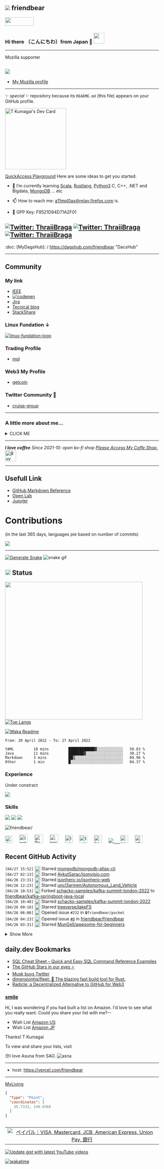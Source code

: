 ## <img src="https://img.icons8.com/color/48/000000/github--v3.png"/> friendbear 

<a href="https://github.com/sponsors/friendbear" title="Sponsor T Kumagai"><img src="asset/images/sponsor.svg?sanitize=true" width="94" height="28" aria-hidden="true"></a>


### Hi there （こんにちわ）from Japan :japan: <img src="https://raw.githubusercontent.com/friendbear/friendbear/main/wave.gif" width="35px">

---
<!--

![moz://a](asset/images/mozfest-logo.svg)

-->

Mozilla supporter 
## <img src="asset/images/Mozilla-supporter.svg"/>

<!--
![mozilla](asset/images/icons8-firefox-a-free-and-open-source-web-browser-developed-by-the-mozilla-foundation-50.png)
-->

- [My Mozilla profile](https://support.mozilla.org/en-US/user/friendbear)
  

---
 ✨ _special_ ✨ repository because its `README.md` (this file) appears on your GitHub profile.

<a href="https://app.daily.dev/friendbear"><img src="devcard.svg" width="200px" height="200px" alt="T Kumagai's Dev Card"/></a>

[QuickAccess Playground](https://wandbox.org/)
Here are some ideas to get you started:
<!--
- 🔭 I’m currently working on ...
-->
- 🌱 I’m currently learning [Scala](https://users.scala-lang.org/u/friendbear), [Rustlang](https://users.rust-lang.org/u/friendbear), [Python3](https://pypi.org/user/friendbear) C, C++, .NET and Bigdata, [MongoDB](https://www.mongodb.com/community/forums/u/friendbear) ... etc

- 📫 How to reach me: <a href="mailto:a11mpl0ax@relay.firefox.com">a11mpl0ax@relay.firefox.com</a> is.</p>

- 🔑 GPP Key: F9521D94D71A2F01

[![Twitter: ThraiiBraga](https://img.shields.io/twitter/follow/friendbear22?stype=social)](https://twitter.com/friendbear22)
[![Twitter: ThraiiBraga](https://img.shields.io/twitter/follow/bearsworld22?stype=social)](https://twitter.com/bearsworld22)
[![Twitter: ThraiiBraga](https://img.shields.io/twitter/follow/cruise_group_jp?stype=social)](https://twitter.com/cruise_group_jp)
---

:doc: [MyDagsHub]: / https://dagshub.com/friendbear "DacsHub"

---

<!--
<a href="https://app.daily.dev/friendbear"><img src="https://api.daily.dev/devcards/f55171042f5f40e5aeb3b88e315499f7.png?r=9vx" width="400" alt="T Kumagai's Dev Card"/></a>

-->


## Community

### My link
* [IEEE](https://spectrum.ieee.org/u/tomohiro_kumagai)
* [![codepen](/asset/images/odepen-logo.png)](https://codepen.io)
* [Jira](https://friendbear.atlassian.net)
* [Tecnical blog](https://friendbear.hashnode.dev/)
* [StackShare](https://stackshare.io/friendbear)

### Linux Fundation ↓
[![linux-fundation-logo](/asset/images/linux-fundation-logo.png)](https://openprofile.dev/profile/friendbear)


### Trading Profile
- [mql](https://www.mql5.com/ja/users/friendbear)

### Web3 My Profile

- [getcoin](https://gitcoin.co/friendbear)

### Twitter Community 🐥

- [cruise-group](https://twitter.com/i/communities/1498584754915999744)


<!--
- 👯 I’m looking to collaborate on ...
- 🤔 I’m looking for help with ...
- 💬 Ask me about ...

- 😄 Pronouns: ...
- ⚡ Fun fact: ...

-->


---

### A little more about me...

<details><summary>CLICK ME</summary>
<p>

#### We can hide anything, even code!

```scala
    #!/usr/bin/env amm
    import scala.io.Source

    trait Programmer{def programinng()}
    trait Engineer{def writting()}
    trait Manager{def communication()}
    trait FullstackEnginner { this: Programmer with Engineer with Manager =>
        def superman()
    }
    class AboutMe(name: String, weightScale: Range, likeLocations: List[String], likeLanguages: List[String])
    object AboutMe {
      def printAbout() {
        println("MyName is ${name}")
      }
      def apply(weightScale: Range, likeLocations: List[String], likeLanguages: List[String]): AboutMe =
        AboutMe(weightScale, likeLocations, likeLanguage)
    }

    type ProgramData = (Int, String, String)
    def loadProgramData(): List[ProgramData] = {
      Source.fromFile("program.csv").getLines.drop(1).map(s => {val split = s.split(',');(split(0).toInt, split(1), split(2))}).toList
    }

    @main
    def printMe() {
      val programData = loadProgramData
      val likeLogic = (like: String) => like match {
        case "hybrid" | "oop" | "functional" | "el" => true
        case _ => false
      }
      val likeLocations = List("Kyoto, Japan", "Shimane, 出雲大社", "Etc.")
      val langs = for (programs <- programData.filter(p => likeLogic(p._3)) yield programs._2
      AboutMe.apply(55 to 79, likeLocations, langs).name = "T Kumagai" printAbout
    }
```
</p>
</details>

---

<em><b>I love coffee</b> Since 2021-10: open ko-fi shop <a href="https://ko-fi.com/friendbear">Please Access My Coffe Shop.</a>
<a href='https://ko-fi.com/B0B15N77Q' target='_blank'><img height='36' style='border:0px;height:36px;' src='https://cdn.ko-fi.com/cdn/kofi2.png?v=3' border='0' alt='Buy Me a Coffee at ko-fi.com' /></a>
</em>

---

## Usefull Link

- [GitHub Markdown Reference](https://github.github.com/gfm/)
- [Open Lab](https://openlab.ncl.ac.uk/)
- [Jupyter](https://jupyter.org/)


# Contributions
(in the last 365 days, languages pie based on number of commits)

![](./profile-3d-contrib/profile-night-green.svg)

---

[![Generate Snake](https://github.com/friendbear/friendbear/actions/workflows/cronjob-make-snake-picture.yml/badge.svg)](https://github.com/friendbear/friendbear/actions/workflows/cronjob-make-snake-picture.yml)
![snake gif](https://github.com/friendbear/friendbear/blob/output/github-contribution-grid-snake.gif)
## <img src="https://image.flaticon.com/icons/svg/3306/3306281.svg" width=18/> Status
<img src="https://github-readme-stats.vercel.app/api?username=friendbear&count_private=true&theme=dracula" width="450"/>[![Top Langs](https://github-readme-stats.vercel.app/api/top-langs/?username=friendbear&layout=compact&hide=javascript,html,jupyter&theme=dracula)](https://github.com/anuraghazra/github-readme-stats)


[![Waka Readme](https://github.com/friendbear/friendbear/actions/workflows/cronjob-wakatime-generater.yml/badge.svg)](https://github.com/friendbear/friendbear/actions/workflows/cronjob-wakatime-generater.yml)


<!--START_SECTION:waka-->

```text
From: 20 April 2022 - To: 27 April 2022

YAML         18 mins         ████████████▓░░░░░░░░░░░░   50.83 %
Java         11 mins         ███████▓░░░░░░░░░░░░░░░░░   30.27 %
Markdown     3 mins          ██▒░░░░░░░░░░░░░░░░░░░░░░   09.96 %
Other        1 min           █░░░░░░░░░░░░░░░░░░░░░░░░   04.37 %
```

<!--END_SECTION:waka-->

<!--
![GitHub stats](https://github-readme-stats.vercel.app/api?username=friendbear&show_icons=true)  


![GitHub Activity Graph](https://activity-graph.herokuapp.com/graph?username=friendbear)  

![GitHub streak stats](https://github-readme-streak-stats.herokuapp.com/?user=friendbear)  

[![instagram badge](https://img.shields.io/badge/instagram-inductor.kela-C42D81?style=flat-square&logo=instagram)](https://www.instagram.com/inductor.kela) [![blog badge](https://img.shields.io/badge/blog-blog.inductor.me-1f425f?style=flat-square)](https://blog.inductor.me) 
[![blog badge](https://img.shields.io/badge/speakerdeck-inductor-1f425f?style=flat-square)](https://speakerdeck.com/inductor)

-->

### Experience

Under constract

<img src="https://github-readme-linkedin-iwxercbpe-friendbear22.vercel.app/experience?username=friendbear" />

### Skills

![](https://img.shields.io/badge/-Docker-EEE.svg?logo=docker&style=flat) ![](https://img.shields.io/badge/-Amazon%20AWS-232F3E.svg?logo=amazon-aws&style=flat) ![](https://img.shields.io/badge/-Linux-6C6694.svg?logo=linux&style=flat) 

<p align="left"> <img src=https://komarev.com/ghpvc/?username=friendbear alt=friendbear/> </p>

<p algin="center">
<a href="https://dev.to/friendbear"> 
<img src="https://d2fltix0v2e0sb.cloudfront.net/dev-badge.svg" alt="dev to profile" width="24px"/></a>
&emsp;
<a href= "https://instagram.com/friendbear22">
<img src="https://img.icons8.com/ios-glyphs/256/000000/instagram-new.svg" alt="instagram profile" width="28px"/></a>
&emsp;
<a href="https://www.paypal.com/paypalme/friendbear">
<img src="https://img.icons8.com/ios-glyphs/256/000000/paypal.png" alt="Pay pal me profile" width="28px"/></a> 
&emsp;
<a href="https://friendbear.github.io">
<img src="https://img.icons8.com/material/256/000000/globe--v1.png" alt="personal website" width="28px"/></a>
&emsp;
<a href="https://linkedin.com/in/friendbear">
<img src="https://img.icons8.com/ios-filled/256/000000/linkedin.svg" alt="linked in profile" width="26px"/></a>
&emsp;
<a href="https://twitter.com/friendbear22">
<img src="https://img.icons8.com/ios-filled/256/000000/twitter.svg" alt="twitter profile" width="26px"/></a>
&emsp;
<a href="https://twitter.com/bearsworld22">
<img src="https://img.icons8.com/ios-filled/256/000000/twitter.svg" alt="bearsworld" width="26px"/></a>
&emsp;
<a href="https://stackoverflow.com/users/10924993/t-kumagai">
<img src="https://img.icons8.com/ios/32/000000/stackoverflow.png"/>
&emsp;
<a href="https://community.codenewbie.org/friendbear">
<img src="https://raw.githubusercontent.com/friendbear/friendbear/main/asset/images/icon8-accuracy-50.png" alt="community" width="26px"/></a>
&emsp;
<a href="https://friendbear.atlassian.net">
<img src="https://raw.githubusercontent.com/friendbear/friendbear/main/asset/images/icon8-atlassian-50.png" alt="atlassian" width="26px"/></a>
&emsp;


[email]: mailto:s8zmnonun@relay.firefox.com
[twitter]: https://twitter.com/friendbear22
[devdojo]: https://devdojo.com/friendbear
[dev.to]: https://dev.to/friendbear
[linkedin]: https://www.linkedin.com/in/friendbear
[stakoverflow]: https://stackoverflow.com/users/10924993/t-kumagai


## Recent GitHub Activity

<!--START_SECTION:activity-->
`[04/27 15:52]` <img alt="⭐" src="https://github.com/cheesits456/github-activity-readme/raw/master/icons/star.png" align="top" height="18"> Starred [mongodb/mongodb-atlas-cli](https://github.com/mongodb/mongodb-atlas-cli)  
`[04/27 02:13]` <img alt="⭐" src="https://github.com/cheesits456/github-activity-readme/raw/master/icons/star.png" align="top" height="18"> Starred [AykutSarac/jsonvisio.com](https://github.com/AykutSarac/jsonvisio.com)  
`[04/26 23:31]` <img alt="⭐" src="https://github.com/cheesits456/github-activity-readme/raw/master/icons/star.png" align="top" height="18"> Starred [jsonhero-io/jsonhero-web](https://github.com/jsonhero-io/jsonhero-web)  
`[04/26 12:23]` <img alt="⭐" src="https://github.com/cheesits456/github-activity-readme/raw/master/icons/star.png" align="top" height="18"> Starred [uncl3armen/Autonomous_Land_Vehicle](https://github.com/uncl3armen/Autonomous_Land_Vehicle)  
`[04/26 10:53]` <img alt="🍴" src="https://github.com/cheesits456/github-activity-readme/raw/master/icons/fork.png" align="top" height="18"> Forked [schacko-samples/kafka-summit-london-2022](https://github.com/schacko-samples/kafka-summit-london-2022) to [friendbear/kafka-springboot-java-local](https://github.com/friendbear/kafka-springboot-java-local)  
`[04/26 10:48]` <img alt="⭐" src="https://github.com/cheesits456/github-activity-readme/raw/master/icons/star.png" align="top" height="18"> Starred [schacko-samples/kafka-summit-london-2022](https://github.com/schacko-samples/kafka-summit-london-2022)  
`[04/26 09:18]` <img alt="⭐" src="https://github.com/cheesits456/github-activity-readme/raw/master/icons/star.png" align="top" height="18"> Starred [treeverse/lakeFS](https://github.com/treeverse/lakeFS)  
`[04/26 06:06]` <img alt="❗️" src="https://github.com/cheesits456/github-activity-readme/raw/master/icons/issue.png" align="top" height="18"> Opened issue `#232` in <span title="Private Repo">`🔒friendbear/pocket`</span>  
`[04/26 04:23]` <img alt="❗️" src="https://github.com/cheesits456/github-activity-readme/raw/master/icons/issue.png" align="top" height="18"> Opened issue [`#8`](https://github.com//friendbear/friendbear/issues/8 'Update CRITATION(.crf)') in [friendbear/friendbear](https://github.com/friendbear/friendbear)  
`[04/26 03:31]` <img alt="⭐" src="https://github.com/cheesits456/github-activity-readme/raw/master/icons/star.png" align="top" height="18"> Starred [MunGell/awesome-for-beginners](https://github.com/MunGell/awesome-for-beginners)  

<details><summary>Show More</summary>

`[04/26 02:43]` <img alt="❗️" src="https://github.com/cheesits456/github-activity-readme/raw/master/icons/issue.png" align="top" height="18"> Opened issue [`#4`](https://github.com//friendbear/100days-of-code-confluent-cloud-kafka/issues/4 'ksqlDB tutorial') in [friendbear/100days-of-code-confluent-cloud-kafka](https://github.com/friendbear/100days-of-code-confluent-cloud-kafka)  
`[04/26 02:24]` <img alt="⭐" src="https://github.com/cheesits456/github-activity-readme/raw/master/icons/star.png" align="top" height="18"> Starred [dimensionhq/fleet](https://github.com/dimensionhq/fleet)  
`[04/25 18:02]` <img alt="📝" src="https://github.com/cheesits456/github-activity-readme/raw/master/icons/commit.png" align="top" height="18"> Made `1` commit in [friendbear/friendbear](https://github.com/friendbear/friendbear)  
`[04/25 15:28]` <img alt="📂" src="https://github.com/cheesits456/github-activity-readme/raw/master/icons/create-branch.png" align="top" height="18"> Created branch [`day2`](https://github.com/friendbear/100days-of-code-confluent-cloud-kafka/tree/day2) in [friendbear/100days-of-code-confluent-cloud-kafka](https://github.com/friendbear/100days-of-code-confluent-cloud-kafka)  
`[04/25 03:56]` <img alt="❗️" src="https://github.com/cheesits456/github-activity-readme/raw/master/icons/issue.png" align="top" height="18"> Opened issue `#231` in <span title="Private Repo">`🔒friendbear/pocket`</span>  
`[04/25 00:53]` <img alt="⭐" src="https://github.com/cheesits456/github-activity-readme/raw/master/icons/star.png" align="top" height="18"> Starred [nhost/nhost](https://github.com/nhost/nhost)  
`[04/24 09:56]` <img alt="❗️" src="https://github.com/cheesits456/github-activity-readme/raw/master/icons/issue.png" align="top" height="18"> Opened issue `#230` in <span title="Private Repo">`🔒friendbear/pocket`</span>  
`[04/24 08:00]` <img alt="⭐" src="https://github.com/cheesits456/github-activity-readme/raw/master/icons/star.png" align="top" height="18"> Starred [paypal-examples/docs-examples](https://github.com/paypal-examples/docs-examples)  
`[04/24 01:54]` <img alt="⭐" src="https://github.com/cheesits456/github-activity-readme/raw/master/icons/star.png" align="top" height="18"> Starred [damiafuentes/DJITelloPy](https://github.com/damiafuentes/DJITelloPy)  
`[04/24 00:59]` <img alt="⭐" src="https://github.com/cheesits456/github-activity-readme/raw/master/icons/star.png" align="top" height="18"> Starred [ValveSoftware/Proton](https://github.com/ValveSoftware/Proton)  
`[04/24 00:56]` <img alt="❗️" src="https://github.com/cheesits456/github-activity-readme/raw/master/icons/issue.png" align="top" height="18"> Opened issue `#229` in <span title="Private Repo">`🔒friendbear/pocket`</span>  
`[04/23 07:23]` <img alt="⭐" src="https://github.com/cheesits456/github-activity-readme/raw/master/icons/star.png" align="top" height="18"> Starred [maziac/DeZog](https://github.com/maziac/DeZog)  
`[04/23 03:43]` <img alt="⭐" src="https://github.com/cheesits456/github-activity-readme/raw/master/icons/star.png" align="top" height="18"> Starred [nerfies/nerfies.github.io](https://github.com/nerfies/nerfies.github.io)  
`[04/22 12:37]` <img alt="📝" src="https://github.com/cheesits456/github-activity-readme/raw/master/icons/commit.png" align="top" height="18"> Made `1` commit in [cruise-group/.github](https://github.com/cruise-group/.github)  
`[04/22 12:11]` <img alt="📂" src="https://github.com/cheesits456/github-activity-readme/raw/master/icons/create-branch.png" align="top" height="18"> Created branch [`main`](https://github.com/cruise-group/codespaces-dev-01/tree/main) in [cruise-group/codespaces-dev-01](https://github.com/cruise-group/codespaces-dev-01)  
`[04/22 12:11]` <img alt="➕" src="https://github.com/cheesits456/github-activity-readme/raw/master/icons/create-repo.png" align="top" height="18"> Created repository [cruise-group/codespaces-dev-01](https://github.com/cruise-group/codespaces-dev-01)  
`[04/22 12:08]` <img alt="📂" src="https://github.com/cheesits456/github-activity-readme/raw/master/icons/create-branch.png" align="top" height="18"> Created branch `main` in <span title="Private Repo">`🔒cruise-group/sturdy-goggles`</span>  
`[04/22 12:08]` <img alt="➕" src="https://github.com/cheesits456/github-activity-readme/raw/master/icons/create-repo.png" align="top" height="18"> Created repository <span title="Private Repo">`🔒cruise-group/sturdy-goggles`</span>  
`[04/22 11:57]` <img alt="❗️" src="https://github.com/cheesits456/github-activity-readme/raw/master/icons/issue.png" align="top" height="18"> Opened issue [`#1`](https://github.com//cruise-group/codespaces-01/issues/1 'About dev containers') in [cruise-group/codespaces-01](https://github.com/cruise-group/codespaces-01)  
`[04/22 11:31]` <img alt="📂" src="https://github.com/cheesits456/github-activity-readme/raw/master/icons/create-branch.png" align="top" height="18"> Created branch [`main`](https://github.com/cruise-group/codespaces-01/tree/main) in [cruise-group/codespaces-01](https://github.com/cruise-group/codespaces-01)  
`[04/22 11:31]` <img alt="➕" src="https://github.com/cheesits456/github-activity-readme/raw/master/icons/create-repo.png" align="top" height="18"> Created repository [cruise-group/codespaces-01](https://github.com/cruise-group/codespaces-01)  
`[04/21 13:02]` <img alt="❗️" src="https://github.com/cheesits456/github-activity-readme/raw/master/icons/issue.png" align="top" height="18"> Opened issue [`#1`](https://github.com//friendbear/katacoda-scenarios/issues/1 '[Error]katacoda scenarios:create') in [friendbear/katacoda-scenarios](https://github.com/friendbear/katacoda-scenarios)  
`[04/21 12:49]` <img alt="📂" src="https://github.com/cheesits456/github-activity-readme/raw/master/icons/create-branch.png" align="top" height="18"> Created branch [`main`](https://github.com/friendbear/katacoda-scenarios/tree/main) in [friendbear/katacoda-scenarios](https://github.com/friendbear/katacoda-scenarios)  
`[04/21 12:48]` <img alt="➕" src="https://github.com/cheesits456/github-activity-readme/raw/master/icons/create-repo.png" align="top" height="18"> Created repository [friendbear/katacoda-scenarios](https://github.com/friendbear/katacoda-scenarios)  
`[04/21 12:22]` <img alt="📝" src="https://github.com/cheesits456/github-activity-readme/raw/master/icons/commit.png" align="top" height="18"> Made `1` commit in [friendbear/solace-cloud-admin-traning](https://github.com/friendbear/solace-cloud-admin-traning)  
`[04/21 12:19]` <img alt="📂" src="https://github.com/cheesits456/github-activity-readme/raw/master/icons/create-branch.png" align="top" height="18"> Created branch [`main`](https://github.com/friendbear/solace-cloud-admin-traning/tree/main) in [friendbear/solace-cloud-admin-traning](https://github.com/friendbear/solace-cloud-admin-traning)  
`[04/21 12:19]` <img alt="➕" src="https://github.com/cheesits456/github-activity-readme/raw/master/icons/create-repo.png" align="top" height="18"> Created repository [friendbear/solace-cloud-admin-traning](https://github.com/friendbear/solace-cloud-admin-traning)  
`[04/21 12:13]` <img alt="⭐" src="https://github.com/cheesits456/github-activity-readme/raw/master/icons/star.png" align="top" height="18"> Starred [asyncapi/spec](https://github.com/asyncapi/spec)  
`[04/21 10:29]` <img alt="⭐" src="https://github.com/cheesits456/github-activity-readme/raw/master/icons/star.png" align="top" height="18"> Starred [rwv/lookscanned.io](https://github.com/rwv/lookscanned.io)  
`[04/21 09:45]` <img alt="⭐" src="https://github.com/cheesits456/github-activity-readme/raw/master/icons/star.png" align="top" height="18"> Starred [creativetimofficial/github-profile-template](https://github.com/creativetimofficial/github-profile-template)  
`[04/21 09:38]` <img alt="⭐" src="https://github.com/cheesits456/github-activity-readme/raw/master/icons/star.png" align="top" height="18"> Starred [creativetimofficial/vision-ui-dashboard-chakra](https://github.com/creativetimofficial/vision-ui-dashboard-chakra)  
`[04/21 03:56]` <img alt="❗️" src="https://github.com/cheesits456/github-activity-readme/raw/master/icons/issue.png" align="top" height="18"> Opened issue `#228` in <span title="Private Repo">`🔒friendbear/pocket`</span>  
`[04/21 00:23]` <img alt="⭐" src="https://github.com/cheesits456/github-activity-readme/raw/master/icons/star.png" align="top" height="18"> Starred [ghostery/ghostery-extension](https://github.com/ghostery/ghostery-extension)  
`[04/20 20:56]` <img alt="❗️" src="https://github.com/cheesits456/github-activity-readme/raw/master/icons/issue.png" align="top" height="18"> Opened issue `#227` in <span title="Private Repo">`🔒friendbear/pocket`</span>  
`[04/20 20:56]` <img alt="❗️" src="https://github.com/cheesits456/github-activity-readme/raw/master/icons/issue.png" align="top" height="18"> Opened issue `#226` in <span title="Private Repo">`🔒friendbear/pocket`</span>  
`[04/20 20:46]` <img alt="⭐" src="https://github.com/cheesits456/github-activity-readme/raw/master/icons/star.png" align="top" height="18"> Starred [twitter-research/twiser](https://github.com/twitter-research/twiser)  
`[04/20 12:21]` <img alt="⭐" src="https://github.com/cheesits456/github-activity-readme/raw/master/icons/star.png" align="top" height="18"> Starred [discordjs/discord.js](https://github.com/discordjs/discord.js)  
`[04/20 12:12]` <img alt="📝" src="https://github.com/cheesits456/github-activity-readme/raw/master/icons/commit.png" align="top" height="18"> Made `6` commits in [friendbear/friendbear](https://github.com/friendbear/friendbear)  
`[04/20 09:56]` <img alt="❗️" src="https://github.com/cheesits456/github-activity-readme/raw/master/icons/issue.png" align="top" height="18"> Opened issue `#225` in <span title="Private Repo">`🔒friendbear/pocket`</span>  
`[04/19 20:12]` <img alt="⭐" src="https://github.com/cheesits456/github-activity-readme/raw/master/icons/star.png" align="top" height="18"> Starred [sqshq/sampler](https://github.com/sqshq/sampler)  
`[04/19 03:58]` <img alt="📝" src="https://github.com/cheesits456/github-activity-readme/raw/master/icons/commit.png" align="top" height="18"> Made `1` commit in [friendbear/friendbear](https://github.com/friendbear/friendbear)  
`[04/19 03:52]` <img alt="⭐" src="https://github.com/cheesits456/github-activity-readme/raw/master/icons/star.png" align="top" height="18"> Starred [ajavageek/beautifygithub](https://github.com/ajavageek/beautifygithub)  
`[04/19 01:59]` <img alt="📝" src="https://github.com/cheesits456/github-activity-readme/raw/master/icons/commit.png" align="top" height="18"> Made `1` commit in [friendbear/friendbear](https://github.com/friendbear/friendbear)  
`[04/19 01:29]` <img alt="⭐" src="https://github.com/cheesits456/github-activity-readme/raw/master/icons/star.png" align="top" height="18"> Starred [daltonmenezes/discord-guardian-action](https://github.com/daltonmenezes/discord-guardian-action)  
`[04/19 01:21]` <img alt="⭐" src="https://github.com/cheesits456/github-activity-readme/raw/master/icons/star.png" align="top" height="18"> Starred [daltonmenezes/aura-theme](https://github.com/daltonmenezes/aura-theme)  
`[04/18 07:34]` <img alt="📝" src="https://github.com/cheesits456/github-activity-readme/raw/master/icons/commit.png" align="top" height="18"> Made `2` commits in [friendbear/friendbear](https://github.com/friendbear/friendbear)  
`[04/18 05:32]` <img alt="⭐" src="https://github.com/cheesits456/github-activity-readme/raw/master/icons/star.png" align="top" height="18"> Starred [Homebrew/homebrew-cask](https://github.com/Homebrew/homebrew-cask)  
`[04/18 02:57]` <img alt="❗️" src="https://github.com/cheesits456/github-activity-readme/raw/master/icons/issue.png" align="top" height="18"> Opened issue `#224` in <span title="Private Repo">`🔒friendbear/pocket`</span>  
`[04/18 02:51]` <img alt="⭐" src="https://github.com/cheesits456/github-activity-readme/raw/master/icons/star.png" align="top" height="18"> Starred [Ostorlab/ostorlab](https://github.com/Ostorlab/ostorlab)  
`[04/18 02:17]` <img alt="⭐" src="https://github.com/cheesits456/github-activity-readme/raw/master/icons/star.png" align="top" height="18"> Starred [rome/tools](https://github.com/rome/tools)  
`[04/17 11:29]` <img alt="📝" src="https://github.com/cheesits456/github-activity-readme/raw/master/icons/commit.png" align="top" height="18"> Made `1` commit in [friendbear/friendbear](https://github.com/friendbear/friendbear)  
`[04/17 11:17]` <img alt="⭐" src="https://github.com/cheesits456/github-activity-readme/raw/master/icons/star.png" align="top" height="18"> Starred [mattmagrin/game_recommendation_engine](https://github.com/mattmagrin/game_recommendation_engine)  
`[04/17 10:54]` <img alt="📝" src="https://github.com/cheesits456/github-activity-readme/raw/master/icons/commit.png" align="top" height="18"> Made `1` commit in [friendbear/friendbear](https://github.com/friendbear/friendbear)  
`[04/17 10:40]` <img alt="🍴" src="https://github.com/cheesits456/github-activity-readme/raw/master/icons/fork.png" align="top" height="18"> Forked [natemoo-re/natemoo-re](https://github.com/natemoo-re/natemoo-re) to [friendbear/natemoo-re](https://github.com/friendbear/natemoo-re)  
`[04/17 07:17]` <img alt="📝" src="https://github.com/cheesits456/github-activity-readme/raw/master/icons/commit.png" align="top" height="18"> Made `1` commit in [friendbear/friendbear](https://github.com/friendbear/friendbear)  
`[04/17 07:04]` <img alt="🍴" src="https://github.com/cheesits456/github-activity-readme/raw/master/icons/fork.png" align="top" height="18"> Forked [parrondo/mql5-json-api](https://github.com/parrondo/mql5-json-api) to [friendbear/mql5-json-api](https://github.com/friendbear/mql5-json-api)  
`[04/17 07:00]` <img alt="⭐" src="https://github.com/cheesits456/github-activity-readme/raw/master/icons/star.png" align="top" height="18"> Starred [Popsiclestick/gist-sync-action](https://github.com/Popsiclestick/gist-sync-action)  
`[04/17 06:58]` <img alt="⭐" src="https://github.com/cheesits456/github-activity-readme/raw/master/icons/star.png" align="top" height="18"> Starred [randalhsu/OPAL](https://github.com/randalhsu/OPAL)  
`[04/17 06:50]` <img alt="⭐" src="https://github.com/cheesits456/github-activity-readme/raw/master/icons/star.png" align="top" height="18"> Starred [EA31337/EA31337](https://github.com/EA31337/EA31337)  
`[04/17 06:17]` <img alt="❗️" src="https://github.com/cheesits456/github-activity-readme/raw/master/icons/issue.png" align="top" height="18"> Opened issue [`#1`](https://github.com//mattmagrin/game_recommendation_engine/issues/1 '[Enhanced] can we add manufacturer, country, and wiki links to the column?') in [mattmagrin/game_recommendation_engine](https://github.com/mattmagrin/game_recommendation_engine)  
`[04/17 03:53]` <img alt="⭐" src="https://github.com/cheesits456/github-activity-readme/raw/master/icons/star.png" align="top" height="18"> Starred [apache/avro](https://github.com/apache/avro)  
`[04/17 03:50]` <img alt="⭐" src="https://github.com/cheesits456/github-activity-readme/raw/master/icons/star.png" align="top" height="18"> Starred [apache/iceberg](https://github.com/apache/iceberg)  
`[04/17 03:20]` <img alt="⭐" src="https://github.com/cheesits456/github-activity-readme/raw/master/icons/star.png" align="top" height="18"> Starred [google/mediapipe](https://github.com/google/mediapipe)  
`[04/17 03:06]` <img alt="⭐" src="https://github.com/cheesits456/github-activity-readme/raw/master/icons/star.png" align="top" height="18"> Starred [everythingishacked/CheekyKeys](https://github.com/everythingishacked/CheekyKeys)  
`[04/17 01:08]` <img alt="⭐" src="https://github.com/cheesits456/github-activity-readme/raw/master/icons/star.png" align="top" height="18"> Starred [ruilisi/fortune-sheet](https://github.com/ruilisi/fortune-sheet)  
`[04/15 13:28]` <img alt="⭐" src="https://github.com/cheesits456/github-activity-readme/raw/master/icons/star.png" align="top" height="18"> Starred [hoppscotch/hoppscotch](https://github.com/hoppscotch/hoppscotch)  
`[04/15 07:15]` <img alt="⭐" src="https://github.com/cheesits456/github-activity-readme/raw/master/icons/star.png" align="top" height="18"> Starred [scala-network/scala-v8.1](https://github.com/scala-network/scala-v8.1)  
`[04/14 14:59]` <img alt="⭐" src="https://github.com/cheesits456/github-activity-readme/raw/master/icons/star.png" align="top" height="18"> Starred [apache/pulsar](https://github.com/apache/pulsar)  
`[04/14 14:56]` <img alt="❗️" src="https://github.com/cheesits456/github-activity-readme/raw/master/icons/issue.png" align="top" height="18"> Opened issue `#223` in <span title="Private Repo">`🔒friendbear/pocket`</span>  
`[04/14 14:41]` <img alt="⭐" src="https://github.com/cheesits456/github-activity-readme/raw/master/icons/star.png" align="top" height="18"> Starred [vectordotdev/vector](https://github.com/vectordotdev/vector)  
`[04/14 08:01]` <img alt="⭐" src="https://github.com/cheesits456/github-activity-readme/raw/master/icons/star.png" align="top" height="18"> Starred [apache/beam](https://github.com/apache/beam)  
`[04/14 03:12]` <img alt="⭐" src="https://github.com/cheesits456/github-activity-readme/raw/master/icons/star.png" align="top" height="18"> Starred [facebook/lexical](https://github.com/facebook/lexical)  
`[04/14 02:56]` <img alt="❗️" src="https://github.com/cheesits456/github-activity-readme/raw/master/icons/issue.png" align="top" height="18"> Opened issue `#222` in <span title="Private Repo">`🔒friendbear/pocket`</span>  
`[04/13 15:15]` <img alt="⭐" src="https://github.com/cheesits456/github-activity-readme/raw/master/icons/star.png" align="top" height="18"> Starred [medusajs/medusa](https://github.com/medusajs/medusa)  
`[04/13 13:56]` <img alt="❗️" src="https://github.com/cheesits456/github-activity-readme/raw/master/icons/issue.png" align="top" height="18"> Opened issue `#221` in <span title="Private Repo">`🔒friendbear/pocket`</span>  
`[04/13 12:35]` <img alt="⭐" src="https://github.com/cheesits456/github-activity-readme/raw/master/icons/star.png" align="top" height="18"> Starred [godotengine/godot](https://github.com/godotengine/godot)  
`[04/13 12:33]` <img alt="⭐" src="https://github.com/cheesits456/github-activity-readme/raw/master/icons/star.png" align="top" height="18"> Starred [godotengine/godot-docs](https://github.com/godotengine/godot-docs)  
`[04/13 12:18]` <img alt="⭐" src="https://github.com/cheesits456/github-activity-readme/raw/master/icons/star.png" align="top" height="18"> Starred [a-little-org-called-mario/a-little-game-called-mario](https://github.com/a-little-org-called-mario/a-little-game-called-mario)  
`[04/12 03:12]` <img alt="⭐" src="https://github.com/cheesits456/github-activity-readme/raw/master/icons/star.png" align="top" height="18"> Starred [clear-code-projects/youtube-download](https://github.com/clear-code-projects/youtube-download)  
`[04/12 02:54]` <img alt="⭐" src="https://github.com/cheesits456/github-activity-readme/raw/master/icons/star.png" align="top" height="18"> Starred [redpanda-data/redpanda](https://github.com/redpanda-data/redpanda)  
`[04/11 17:19]` <img alt="⭐" src="https://github.com/cheesits456/github-activity-readme/raw/master/icons/star.png" align="top" height="18"> Starred [zellij-org/zellij](https://github.com/zellij-org/zellij)  
`[04/11 13:58]` <img alt="❗️" src="https://github.com/cheesits456/github-activity-readme/raw/master/icons/issue.png" align="top" height="18"> Opened issue `#220` in <span title="Private Repo">`🔒friendbear/pocket`</span>  
`[04/11 13:54]` <img alt="⭐" src="https://github.com/cheesits456/github-activity-readme/raw/master/icons/star.png" align="top" height="18"> Starred [adamchalmers/dingo](https://github.com/adamchalmers/dingo)  
`[04/11 12:59]` <img alt="⭐" src="https://github.com/cheesits456/github-activity-readme/raw/master/icons/star.png" align="top" height="18"> Starred [bitvecto-rs/bitvec](https://github.com/bitvecto-rs/bitvec)  
`[04/11 08:47]` <img alt="⭐" src="https://github.com/cheesits456/github-activity-readme/raw/master/icons/star.png" align="top" height="18"> Starred [clap-rs/clap](https://github.com/clap-rs/clap)  
`[04/11 08:46]` <img alt="❗️" src="https://github.com/cheesits456/github-activity-readme/raw/master/icons/issue.png" align="top" height="18"> Opened issue [`#3`](https://github.com//friendbear/100days-of-code-confluent-cloud-kafka/issues/3 'Rust crate clap 2.x -> 3.x') in [friendbear/100days-of-code-confluent-cloud-kafka](https://github.com/friendbear/100days-of-code-confluent-cloud-kafka)  
`[04/11 08:34]` <img alt="📝" src="https://github.com/cheesits456/github-activity-readme/raw/master/icons/commit.png" align="top" height="18"> Made `1` commit in [friendbear/100days-of-code-confluent-cloud-kafka](https://github.com/friendbear/100days-of-code-confluent-cloud-kafka)  
`[04/10 08:56]` <img alt="❗️" src="https://github.com/cheesits456/github-activity-readme/raw/master/icons/issue.png" align="top" height="18"> Opened issue `#219` in <span title="Private Repo">`🔒friendbear/pocket`</span>  
`[04/10 06:47]` <img alt="⭐" src="https://github.com/cheesits456/github-activity-readme/raw/master/icons/star.png" align="top" height="18"> Starred [mozilla/DeepSpeech](https://github.com/mozilla/DeepSpeech)  
`[04/10 04:18]` <img alt="⭐" src="https://github.com/cheesits456/github-activity-readme/raw/master/icons/star.png" align="top" height="18"> Starred [volcano-sh/volcano](https://github.com/volcano-sh/volcano)  
`[04/09 16:49]` <img alt="🍴" src="https://github.com/cheesits456/github-activity-readme/raw/master/icons/fork.png" align="top" height="18"> Forked [thirdweb-dev/examples](https://github.com/thirdweb-dev/examples) to [friendbear/examples](https://github.com/friendbear/examples)  
`[04/09 16:49]` <img alt="⭐" src="https://github.com/cheesits456/github-activity-readme/raw/master/icons/star.png" align="top" height="18"> Starred [thirdweb-dev/examples](https://github.com/thirdweb-dev/examples)  
`[04/09 13:47]` <img alt="❗️" src="https://github.com/cheesits456/github-activity-readme/raw/master/icons/issue.png" align="top" height="18"> Opened issue [`#2`](https://github.com//friendbear/100days-of-code-confluent-cloud-kafka/issues/2 'dependencies errors') in [friendbear/100days-of-code-confluent-cloud-kafka](https://github.com/friendbear/100days-of-code-confluent-cloud-kafka)  
`[04/09 13:45]` <img alt="❗️" src="https://github.com/cheesits456/github-activity-readme/raw/master/icons/issue.png" align="top" height="18"> Opened issue [`#1`](https://github.com//friendbear/100days-of-code-confluent-cloud-kafka/issues/1 'rdkafka0.28.0') in [friendbear/100days-of-code-confluent-cloud-kafka](https://github.com/friendbear/100days-of-code-confluent-cloud-kafka)  
`[04/09 13:41]` <img alt="📂" src="https://github.com/cheesits456/github-activity-readme/raw/master/icons/create-branch.png" align="top" height="18"> Created branch [`develop`](https://github.com/friendbear/100days-of-code-confluent-cloud-kafka/tree/develop) in [friendbear/100days-of-code-confluent-cloud-kafka](https://github.com/friendbear/100days-of-code-confluent-cloud-kafka)  
`[04/09 13:32]` <img alt="📂" src="https://github.com/cheesits456/github-activity-readme/raw/master/icons/create-branch.png" align="top" height="18"> Created branch [`main`](https://github.com/friendbear/100days-of-code-confluent-cloud-kafka/tree/main) in [friendbear/100days-of-code-confluent-cloud-kafka](https://github.com/friendbear/100days-of-code-confluent-cloud-kafka)  
`[04/09 13:12]` <img alt="➕" src="https://github.com/cheesits456/github-activity-readme/raw/master/icons/create-repo.png" align="top" height="18"> Created repository [friendbear/100days-of-code-confluent-cloud-kafka](https://github.com/friendbear/100days-of-code-confluent-cloud-kafka)  
`[04/09 08:59]` <img alt="⭐" src="https://github.com/cheesits456/github-activity-readme/raw/master/icons/star.png" align="top" height="18"> Starred [StatisticsNZ/simplevis](https://github.com/StatisticsNZ/simplevis)  
`[04/09 03:17]` <img alt="⭐" src="https://github.com/cheesits456/github-activity-readme/raw/master/icons/star.png" align="top" height="18"> Starred [darkquasar/AzureHunter](https://github.com/darkquasar/AzureHunter)  
`[04/08 16:18]` <img alt="⭐" src="https://github.com/cheesits456/github-activity-readme/raw/master/icons/star.png" align="top" height="18"> Starred [singularity-data/risingwave](https://github.com/singularity-data/risingwave)  
`[04/08 06:53]` <img alt="⭐" src="https://github.com/cheesits456/github-activity-readme/raw/master/icons/star.png" align="top" height="18"> Starred [keybase/client](https://github.com/keybase/client)  
`[04/08 06:49]` <img alt="⭐" src="https://github.com/cheesits456/github-activity-readme/raw/master/icons/star.png" align="top" height="18"> Starred [Spotifyd/spotifyd](https://github.com/Spotifyd/spotifyd)  
`[04/07 22:21]` <img alt="⭐" src="https://github.com/cheesits456/github-activity-readme/raw/master/icons/star.png" align="top" height="18"> Starred [warpdotdev/Warp](https://github.com/warpdotdev/Warp)  
`[04/07 15:11]` <img alt="⭐" src="https://github.com/cheesits456/github-activity-readme/raw/master/icons/star.png" align="top" height="18"> Starred [saulpw/visidata](https://github.com/saulpw/visidata)  
`[04/07 13:40]` <img alt="📝" src="https://github.com/cheesits456/github-activity-readme/raw/master/icons/commit.png" align="top" height="18"> Made `1` commit in [friendbear/friendbear](https://github.com/friendbear/friendbear)  
`[04/07 13:28]` <img alt="⭐" src="https://github.com/cheesits456/github-activity-readme/raw/master/icons/star.png" align="top" height="18"> Starred [OffcierCia/DeFi-Developer-Road-Map](https://github.com/OffcierCia/DeFi-Developer-Road-Map)  
`[04/07 13:28]` <img alt="⭐" src="https://github.com/cheesits456/github-activity-readme/raw/master/icons/star.png" align="top" height="18"> Starred [protofire/eth-cli](https://github.com/protofire/eth-cli)  
`[04/07 12:05]` <img alt="⭐" src="https://github.com/cheesits456/github-activity-readme/raw/master/icons/star.png" align="top" height="18"> Starred [kumahq/kuma](https://github.com/kumahq/kuma)  
`[04/07 11:36]` <img alt="⭐" src="https://github.com/cheesits456/github-activity-readme/raw/master/icons/star.png" align="top" height="18"> Starred [containerd/containerd](https://github.com/containerd/containerd)  
`[04/07 11:14]` <img alt="⭐" src="https://github.com/cheesits456/github-activity-readme/raw/master/icons/star.png" align="top" height="18"> Starred [cilium/cilium](https://github.com/cilium/cilium)  
`[04/07 10:37]` <img alt="⭐" src="https://github.com/cheesits456/github-activity-readme/raw/master/icons/star.png" align="top" height="18"> Starred [horsicq/XPEViewer](https://github.com/horsicq/XPEViewer)  
`[04/07 07:48]` <img alt="⭐" src="https://github.com/cheesits456/github-activity-readme/raw/master/icons/star.png" align="top" height="18"> Starred [infosecn1nja/Red-Teaming-Toolkit](https://github.com/infosecn1nja/Red-Teaming-Toolkit)  
`[04/07 06:28]` <img alt="⭐" src="https://github.com/cheesits456/github-activity-readme/raw/master/icons/star.png" align="top" height="18"> Starred [pranshu05/Elpha](https://github.com/pranshu05/Elpha)  
`[04/07 04:25]` <img alt="➕" src="https://github.com/cheesits456/github-activity-readme/raw/master/icons/create-repo.png" align="top" height="18"> Created repository [friendbear/Hashnode](https://github.com/friendbear/Hashnode)  
`[04/06 02:26]` <img alt="⭐" src="https://github.com/cheesits456/github-activity-readme/raw/master/icons/star.png" align="top" height="18"> Starred [xcodebuild/CodeTerminal](https://github.com/xcodebuild/CodeTerminal)  
`[04/05 06:02]` <img alt="⭐" src="https://github.com/cheesits456/github-activity-readme/raw/master/icons/star.png" align="top" height="18"> Starred [tomtom-international/postman-collections](https://github.com/tomtom-international/postman-collections)  
`[04/05 06:01]` <img alt="⭐" src="https://github.com/cheesits456/github-activity-readme/raw/master/icons/star.png" align="top" height="18"> Starred [tomtom-international/grafana-inviter](https://github.com/tomtom-international/grafana-inviter)  
`[04/05 06:00]` <img alt="⭐" src="https://github.com/cheesits456/github-activity-readme/raw/master/icons/star.png" align="top" height="18"> Starred [tomtom-international/configuration-service](https://github.com/tomtom-international/configuration-service)  
`[04/05 05:58]` <img alt="⭐" src="https://github.com/cheesits456/github-activity-readme/raw/master/icons/star.png" align="top" height="18"> Starred [tomtom-international/kotlin-tools](https://github.com/tomtom-international/kotlin-tools)  
`[04/04 05:35]` <img alt="⭐" src="https://github.com/cheesits456/github-activity-readme/raw/master/icons/star.png" align="top" height="18"> Starred [dlvhdr/gh-dash](https://github.com/dlvhdr/gh-dash)  
`[04/04 05:20]` <img alt="📝" src="https://github.com/cheesits456/github-activity-readme/raw/master/icons/commit.png" align="top" height="18"> Made `1` commit in [friendbear/friendbear](https://github.com/friendbear/friendbear)  
`[04/03 14:57]` <img alt="❗️" src="https://github.com/cheesits456/github-activity-readme/raw/master/icons/issue.png" align="top" height="18"> Opened issue `#218` in <span title="Private Repo">`🔒friendbear/pocket`</span>  
`[04/03 14:21]` <img alt="🍴" src="https://github.com/cheesits456/github-activity-readme/raw/master/icons/fork.png" align="top" height="18"> Forked [seanmonstar/warp](https://github.com/seanmonstar/warp) to [friendbear/warp](https://github.com/friendbear/warp)  
`[04/03 14:21]` <img alt="⭐" src="https://github.com/cheesits456/github-activity-readme/raw/master/icons/star.png" align="top" height="18"> Starred [seanmonstar/warp](https://github.com/seanmonstar/warp)  
`[04/03 14:18]` <img alt="⭐" src="https://github.com/cheesits456/github-activity-readme/raw/master/icons/star.png" align="top" height="18"> Starred [sunng87/handlebars-rust](https://github.com/sunng87/handlebars-rust)  
`[04/03 04:00]` <img alt="📝" src="https://github.com/cheesits456/github-activity-readme/raw/master/icons/commit.png" align="top" height="18"> Made `1` commit in [friendbear/friendbear](https://github.com/friendbear/friendbear)  
`[04/02 13:15]` <img alt="📝" src="https://github.com/cheesits456/github-activity-readme/raw/master/icons/commit.png" align="top" height="18"> Made `1` commit in [friendbear/scala-cli-lab](https://github.com/friendbear/scala-cli-lab)  
`[04/02 12:23]` <img alt="⭐" src="https://github.com/cheesits456/github-activity-readme/raw/master/icons/star.png" align="top" height="18"> Starred [com-lihaoyi/mill](https://github.com/com-lihaoyi/mill)  
`[04/02 12:08]` <img alt="⭐" src="https://github.com/cheesits456/github-activity-readme/raw/master/icons/star.png" align="top" height="18"> Starred [build-server-protocol/build-server-protocol](https://github.com/build-server-protocol/build-server-protocol)  
`[04/02 11:54]` <img alt="⭐" src="https://github.com/cheesits456/github-activity-readme/raw/master/icons/star.png" align="top" height="18"> Starred [bazelbuild/bazel](https://github.com/bazelbuild/bazel)  
`[04/02 11:42]` <img alt="⭐" src="https://github.com/cheesits456/github-activity-readme/raw/master/icons/star.png" align="top" height="18"> Starred [JetBrains/bazel-bsp](https://github.com/JetBrains/bazel-bsp)  
`[04/02 11:28]` <img alt="📂" src="https://github.com/cheesits456/github-activity-readme/raw/master/icons/create-branch.png" align="top" height="18"> Created branch [`main`](https://github.com/friendbear/scala-cli-lab/tree/main) in [friendbear/scala-cli-lab](https://github.com/friendbear/scala-cli-lab)  
`[04/02 11:28]` <img alt="➕" src="https://github.com/cheesits456/github-activity-readme/raw/master/icons/create-repo.png" align="top" height="18"> Created repository [friendbear/scala-cli-lab](https://github.com/friendbear/scala-cli-lab)  
`[04/02 03:57]` <img alt="⭐" src="https://github.com/cheesits456/github-activity-readme/raw/master/icons/star.png" align="top" height="18"> Starred [VirtusLab/scala-cli](https://github.com/VirtusLab/scala-cli)  
`[04/02 01:42]` <img alt="⭐" src="https://github.com/cheesits456/github-activity-readme/raw/master/icons/star.png" align="top" height="18"> Starred [firefox-devtools/profiler](https://github.com/firefox-devtools/profiler)  
`[03/31 13:15]` <img alt="❗️" src="https://github.com/cheesits456/github-activity-readme/raw/master/icons/issue.png" align="top" height="18"> Opened issue `#217` in <span title="Private Repo">`🔒friendbear/pocket`</span>  
`[03/31 11:23]` <img alt="⭐" src="https://github.com/cheesits456/github-activity-readme/raw/master/icons/star.png" align="top" height="18"> Starred [iptv-org/iptv](https://github.com/iptv-org/iptv)  
`[03/31 11:21]` <img alt="⭐" src="https://github.com/cheesits456/github-activity-readme/raw/master/icons/star.png" align="top" height="18"> Starred [Readme-Workflows/recent-activity](https://github.com/Readme-Workflows/recent-activity)  
`[03/31 05:04]` <img alt="➕" src="https://github.com/cheesits456/github-activity-readme/raw/master/icons/create-repo.png" align="top" height="18"> Created repository [friendbear/apache-airflow-dags](https://github.com/friendbear/apache-airflow-dags)  
`[03/30 22:49]` <img alt="🍴" src="https://github.com/cheesits456/github-activity-readme/raw/master/icons/fork.png" align="top" height="18"> Forked [swapnakpanda/Infographics](https://github.com/swapnakpanda/Infographics) to [friendbear/Infographics](https://github.com/friendbear/Infographics)  
`[03/30 22:44]` <img alt="⭐" src="https://github.com/cheesits456/github-activity-readme/raw/master/icons/star.png" align="top" height="18"> Starred [withfig/autocomplete](https://github.com/withfig/autocomplete)  
`[03/30 07:57]` <img alt="❗️" src="https://github.com/cheesits456/github-activity-readme/raw/master/icons/issue.png" align="top" height="18"> Opened issue `#216` in <span title="Private Repo">`🔒friendbear/pocket`</span>  
`[03/30 07:07]` <img alt="🍴" src="https://github.com/cheesits456/github-activity-readme/raw/master/icons/fork.png" align="top" height="18"> Forked [kafka-rust/kafka-rust](https://github.com/kafka-rust/kafka-rust) to [friendbear/kafka-rust](https://github.com/friendbear/kafka-rust)  
`[03/30 07:07]` <img alt="⭐" src="https://github.com/cheesits456/github-activity-readme/raw/master/icons/star.png" align="top" height="18"> Starred [kafka-rust/kafka-rust](https://github.com/kafka-rust/kafka-rust)  
`[03/30 07:05]` <img alt="⭐" src="https://github.com/cheesits456/github-activity-readme/raw/master/icons/star.png" align="top" height="18"> Starred [fede1024/rust-rdkafka](https://github.com/fede1024/rust-rdkafka)  
`[03/29 10:58]` <img alt="❗️" src="https://github.com/cheesits456/github-activity-readme/raw/master/icons/issue.png" align="top" height="18"> Opened issue `#215` in <span title="Private Repo">`🔒friendbear/pocket`</span>  
`[03/29 10:15]` <img alt="⭐" src="https://github.com/cheesits456/github-activity-readme/raw/master/icons/star.png" align="top" height="18"> Starred [kellyjonbrazil/jc](https://github.com/kellyjonbrazil/jc)  
`[03/29 05:29]` <img alt="⭐" src="https://github.com/cheesits456/github-activity-readme/raw/master/icons/star.png" align="top" height="18"> Starred [github/feedback](https://github.com/github/feedback)  
`[03/29 05:23]` <img alt="➕" src="https://github.com/cheesits456/github-activity-readme/raw/master/icons/create-repo.png" align="top" height="18"> Created repository [friendbear/semdmail-gmail-docker](https://github.com/friendbear/semdmail-gmail-docker)  
`[03/29 03:05]` <img alt="⭐" src="https://github.com/cheesits456/github-activity-readme/raw/master/icons/star.png" align="top" height="18"> Starred [Inglebard/dockerfiles](https://github.com/Inglebard/dockerfiles)  
`[03/29 02:56]` <img alt="❗️" src="https://github.com/cheesits456/github-activity-readme/raw/master/icons/issue.png" align="top" height="18"> Opened issue `#214` in <span title="Private Repo">`🔒friendbear/pocket`</span>  
`[03/28 12:07]` <img alt="📝" src="https://github.com/cheesits456/github-activity-readme/raw/master/icons/commit.png" align="top" height="18"> Made `2` commits in [friendbear/friendbear](https://github.com/friendbear/friendbear)  
`[03/28 08:43]` <img alt="📝" src="https://github.com/cheesits456/github-activity-readme/raw/master/icons/commit.png" align="top" height="18"> Made `1` commit in [friendbear/kafka-beginners](https://github.com/friendbear/kafka-beginners)  
`[03/28 08:43]` <img alt="📂" src="https://github.com/cheesits456/github-activity-readme/raw/master/icons/create-branch.png" align="top" height="18"> Created branch [`snyk-upgrade-8aba2205a5dc8cd0d4aa4a3c31d1966a`](https://github.com/friendbear/kafka-beginners/tree/snyk-upgrade-8aba2205a5dc8cd0d4aa4a3c31d1966a) in [friendbear/kafka-beginners](https://github.com/friendbear/kafka-beginners)  
`[03/28 08:43]` <img alt="📝" src="https://github.com/cheesits456/github-activity-readme/raw/master/icons/commit.png" align="top" height="18"> Made `1` commit in [friendbear/kafka-beginners](https://github.com/friendbear/kafka-beginners)  
`[03/28 08:43]` <img alt="📂" src="https://github.com/cheesits456/github-activity-readme/raw/master/icons/create-branch.png" align="top" height="18"> Created branch [`snyk-upgrade-810c9331f206014d26178d3b836616a7`](https://github.com/friendbear/kafka-beginners/tree/snyk-upgrade-810c9331f206014d26178d3b836616a7) in [friendbear/kafka-beginners](https://github.com/friendbear/kafka-beginners)  
`[03/28 08:43]` <img alt="📝" src="https://github.com/cheesits456/github-activity-readme/raw/master/icons/commit.png" align="top" height="18"> Made `2` commits in [friendbear/kafka-beginners](https://github.com/friendbear/kafka-beginners)  
`[03/28 08:43]` <img alt="📂" src="https://github.com/cheesits456/github-activity-readme/raw/master/icons/create-branch.png" align="top" height="18"> Created branch [`snyk-upgrade-9537a12d35ff5d65d5c76be7a044ec1b`](https://github.com/friendbear/kafka-beginners/tree/snyk-upgrade-9537a12d35ff5d65d5c76be7a044ec1b) in [friendbear/kafka-beginners](https://github.com/friendbear/kafka-beginners)  
`[03/28 08:43]` <img alt="📂" src="https://github.com/cheesits456/github-activity-readme/raw/master/icons/create-branch.png" align="top" height="18"> Created branch [`snyk-upgrade-9c5a98ab00d335f44cac4d52fe2d67d7`](https://github.com/friendbear/kafka-beginners/tree/snyk-upgrade-9c5a98ab00d335f44cac4d52fe2d67d7) in [friendbear/kafka-beginners](https://github.com/friendbear/kafka-beginners)  
`[03/27 20:43]` <img alt="⭐" src="https://github.com/cheesits456/github-activity-readme/raw/master/icons/star.png" align="top" height="18"> Starred [SeaQL/sea-orm](https://github.com/SeaQL/sea-orm)  
`[03/27 06:22]` <img alt="📝" src="https://github.com/cheesits456/github-activity-readme/raw/master/icons/commit.png" align="top" height="18"> Made `1` commit in [friendbear/friendbear](https://github.com/friendbear/friendbear)  
`[03/27 06:07]` <img alt="⭐" src="https://github.com/cheesits456/github-activity-readme/raw/master/icons/star.png" align="top" height="18"> Starred [servo/servo](https://github.com/servo/servo)  
`[03/26 17:20]` <img alt="⭐" src="https://github.com/cheesits456/github-activity-readme/raw/master/icons/star.png" align="top" height="18"> Starred [donnemartin/dev-setup](https://github.com/donnemartin/dev-setup)  
`[03/26 17:14]` <img alt="📝" src="https://github.com/cheesits456/github-activity-readme/raw/master/icons/commit.png" align="top" height="18"> Made `2` commits in [friendbear/friendbear](https://github.com/friendbear/friendbear)  
`[03/26 16:59]` <img alt="🍴" src="https://github.com/cheesits456/github-activity-readme/raw/master/icons/fork.png" align="top" height="18"> Forked [donnemartin/data-science-ipython-notebooks](https://github.com/donnemartin/data-science-ipython-notebooks) to [friendbear/data-science-ipython-notebooks](https://github.com/friendbear/data-science-ipython-notebooks)  
`[03/26 16:58]` <img alt="⭐" src="https://github.com/cheesits456/github-activity-readme/raw/master/icons/star.png" align="top" height="18"> Starred [donnemartin/data-science-ipython-notebooks](https://github.com/donnemartin/data-science-ipython-notebooks)  
`[03/26 16:55]` <img alt="⭐" src="https://github.com/cheesits456/github-activity-readme/raw/master/icons/star.png" align="top" height="18"> Starred [ytdl-org/youtube-dl](https://github.com/ytdl-org/youtube-dl)  
`[03/26 13:29]` <img alt="⭐" src="https://github.com/cheesits456/github-activity-readme/raw/master/icons/star.png" align="top" height="18"> Starred [stilliard/github-task-list-completed](https://github.com/stilliard/github-task-list-completed)  
`[03/26 13:26]` <img alt="📝" src="https://github.com/cheesits456/github-activity-readme/raw/master/icons/commit.png" align="top" height="18"> Made `2` commits in [friendbear/kafka-beginners-course](https://github.com/friendbear/kafka-beginners-course)  
`[03/26 13:26]` <img alt="🎉" src="https://github.com/cheesits456/github-activity-readme/raw/master/icons/merge.png" align="top" height="18"> Merged PR [`#2`](https://github.com//friendbear/kafka-beginners-course/pull/2 '[Snyk] Upgrade org.apache.kafka:kafka-clients from 3.0.0 to 3.1.0') in [friendbear/kafka-beginners-course](https://github.com/friendbear/kafka-beginners-course)  
`[03/26 13:19]` <img alt="⭐" src="https://github.com/cheesits456/github-activity-readme/raw/master/icons/star.png" align="top" height="18"> Starred [probot/probot](https://github.com/probot/probot)  
`[03/26 13:09]` <img alt="⭐" src="https://github.com/cheesits456/github-activity-readme/raw/master/icons/star.png" align="top" height="18"> Starred [ppy/osu-wiki](https://github.com/ppy/osu-wiki)  
`[03/26 11:19]` <img alt="📝" src="https://github.com/cheesits456/github-activity-readme/raw/master/icons/commit.png" align="top" height="18"> Made `1` commit in [friendbear/kafka-beginners-course](https://github.com/friendbear/kafka-beginners-course)  
`[03/26 11:19]` <img alt="📂" src="https://github.com/cheesits456/github-activity-readme/raw/master/icons/create-branch.png" align="top" height="18"> Created branch [`snyk-upgrade-31b924133d2ae0f253d0487098a5afc9`](https://github.com/friendbear/kafka-beginners-course/tree/snyk-upgrade-31b924133d2ae0f253d0487098a5afc9) in [friendbear/kafka-beginners-course](https://github.com/friendbear/kafka-beginners-course)  
`[03/26 06:19]` <img alt="⭐" src="https://github.com/cheesits456/github-activity-readme/raw/master/icons/star.png" align="top" height="18"> Starred [containers/podman](https://github.com/containers/podman)  
`[03/25 13:34]` <img alt="📂" src="https://github.com/cheesits456/github-activity-readme/raw/master/icons/create-branch.png" align="top" height="18"> Created branch [`main`](https://github.com/friendbear/scala3-hello-world/tree/main) in [friendbear/scala3-hello-world](https://github.com/friendbear/scala3-hello-world)  
`[03/25 13:14]` <img alt="📝" src="https://github.com/cheesits456/github-activity-readme/raw/master/icons/commit.png" align="top" height="18"> Made `1` commit in [friendbear/dotfiles](https://github.com/friendbear/dotfiles)  
`[03/25 12:10]` <img alt="⭐" src="https://github.com/cheesits456/github-activity-readme/raw/master/icons/star.png" align="top" height="18"> Starred [scala-network/XLArig](https://github.com/scala-network/XLArig)  
`[03/24 16:38]` <img alt="⭐" src="https://github.com/cheesits456/github-activity-readme/raw/master/icons/star.png" align="top" height="18"> Starred [forem/selfhost](https://github.com/forem/selfhost)  
`[03/24 16:36]` <img alt="📝" src="https://github.com/cheesits456/github-activity-readme/raw/master/icons/commit.png" align="top" height="18"> Made `2` commits in [friendbear/friendbear](https://github.com/friendbear/friendbear)  
`[03/24 13:25]` <img alt="📝" src="https://github.com/cheesits456/github-activity-readme/raw/master/icons/commit.png" align="top" height="18"> Made `1` commit in [cruise-group/.github](https://github.com/cruise-group/.github)  
`[03/24 11:05]` <img alt="⭐" src="https://github.com/cheesits456/github-activity-readme/raw/master/icons/star.png" align="top" height="18"> Starred [deepset-ai/haystack](https://github.com/deepset-ai/haystack)  
`[03/24 10:41]` <img alt="📝" src="https://github.com/cheesits456/github-activity-readme/raw/master/icons/commit.png" align="top" height="18"> Made `1` commit in [friendbear/friendbear](https://github.com/friendbear/friendbear)  
`[03/24 09:56]` <img alt="❗️" src="https://github.com/cheesits456/github-activity-readme/raw/master/icons/issue.png" align="top" height="18"> Opened issue `#213` in <span title="Private Repo">`🔒friendbear/pocket`</span>  
`[03/24 01:33]` <img alt="⭐" src="https://github.com/cheesits456/github-activity-readme/raw/master/icons/star.png" align="top" height="18"> Starred [endeavouros-team/EndeavourOS-ISO](https://github.com/endeavouros-team/EndeavourOS-ISO)  
`[03/24 00:26]` <img alt="⭐" src="https://github.com/cheesits456/github-activity-readme/raw/master/icons/star.png" align="top" height="18"> Starred [zzanehip/The-OldOS-Project](https://github.com/zzanehip/The-OldOS-Project)  
`[03/23 10:24]` <img alt="📝" src="https://github.com/cheesits456/github-activity-readme/raw/master/icons/commit.png" align="top" height="18"> Made `1` commit in [friendbear/friendbear](https://github.com/friendbear/friendbear)  
`[03/23 08:18]` <img alt="📝" src="https://github.com/cheesits456/github-activity-readme/raw/master/icons/commit.png" align="top" height="18"> Made `1` commit in [friendbear/hashicorp-valut-handson](https://github.com/friendbear/hashicorp-valut-handson)  
`[03/23 08:09]` <img alt="📝" src="https://github.com/cheesits456/github-activity-readme/raw/master/icons/commit.png" align="top" height="18"> Made `1` commit in [friendbear/friendbear.github.io](https://github.com/friendbear/friendbear.github.io)  
`[03/23 07:02]` <img alt="🗣" src="https://github.com/cheesits456/github-activity-readme/raw/master/icons/comment.png" align="top" height="18"> Commented on [`#3`](https://github.com//omololevy/GitHub-Search/issues/3 'Great, can we have multi-user support for portfolios?') in [omololevy/GitHub-Search](https://github.com/omololevy/GitHub-Search)  
`[03/23 04:59]` <img alt="📝" src="https://github.com/cheesits456/github-activity-readme/raw/master/icons/commit.png" align="top" height="18"> Made `1` commit in [friendbear/hashicorp-valut-handson](https://github.com/friendbear/hashicorp-valut-handson)  
`[03/23 04:56]` <img alt="📂" src="https://github.com/cheesits456/github-activity-readme/raw/master/icons/create-branch.png" align="top" height="18"> Created branch [`main`](https://github.com/friendbear/hashicorp-valut-handson/tree/main) in [friendbear/hashicorp-valut-handson](https://github.com/friendbear/hashicorp-valut-handson)  
`[03/23 04:56]` <img alt="➕" src="https://github.com/cheesits456/github-activity-readme/raw/master/icons/create-repo.png" align="top" height="18"> Created repository [friendbear/hashicorp-valut-handson](https://github.com/friendbear/hashicorp-valut-handson)  
`[03/23 04:54]` <img alt="⭐" src="https://github.com/cheesits456/github-activity-readme/raw/master/icons/star.png" align="top" height="18"> Starred [hashicorp/vault](https://github.com/hashicorp/vault)  
`[03/23 03:56]` <img alt="❗️" src="https://github.com/cheesits456/github-activity-readme/raw/master/icons/issue.png" align="top" height="18"> Opened issue `#212` in <span title="Private Repo">`🔒friendbear/pocket`</span>  
`[03/23 03:56]` <img alt="❗️" src="https://github.com/cheesits456/github-activity-readme/raw/master/icons/issue.png" align="top" height="18"> Opened issue `#211` in <span title="Private Repo">`🔒friendbear/pocket`</span>  
`[03/23 03:24]` <img alt="⭐" src="https://github.com/cheesits456/github-activity-readme/raw/master/icons/star.png" align="top" height="18"> Starred [ultrasecurity/DarkSide](https://github.com/ultrasecurity/DarkSide)  
`[03/23 02:49]` <img alt="❗️" src="https://github.com/cheesits456/github-activity-readme/raw/master/icons/issue.png" align="top" height="18"> Closed issue [`#2`](https://github.com//pin0S/portfolios-that-pop/issues/2 'Great, can we have multi-user support for portfolios?') in [pin0S/portfolios-that-pop](https://github.com/pin0S/portfolios-that-pop)  
`[03/23 02:42]` <img alt="❗️" src="https://github.com/cheesits456/github-activity-readme/raw/master/icons/issue.png" align="top" height="18"> Opened issue [`#3`](https://github.com//omololevy/GitHub-Search/issues/3 ' I love it because I can see beautifully.  I have an idea, but I thought it would be more useful if there was an option to view multiple profiles at once, separated by delimiters, so I have added an ISSUE as an idea.  Also, a PDF export function would be great.  I would also be happy if it could be combined with GitHub Action and sent via email on a regular basis.') in [omololevy/GitHub-Search](https://github.com/omololevy/GitHub-Search)  
`[03/22 17:47]` <img alt="🍴" src="https://github.com/cheesits456/github-activity-readme/raw/master/icons/fork.png" align="top" height="18"> Forked [SolaceSamples/solace-samples-mqtt](https://github.com/SolaceSamples/solace-samples-mqtt) to [friendbear/solace-samples-mqtt](https://github.com/friendbear/solace-samples-mqtt)  
`[03/22 17:03]` <img alt="⭐" src="https://github.com/cheesits456/github-activity-readme/raw/master/icons/star.png" align="top" height="18"> Starred [giswqs/GEE-Courses](https://github.com/giswqs/GEE-Courses)  
`[03/22 16:57]` <img alt="❗️" src="https://github.com/cheesits456/github-activity-readme/raw/master/icons/issue.png" align="top" height="18"> Opened issue [`#2`](https://github.com//pin0S/portfolios-that-pop/issues/2 'Great, can we have multi-user support for portfolios?') in [pin0S/portfolios-that-pop](https://github.com/pin0S/portfolios-that-pop)  
`[03/22 16:29]` <img alt="⭐" src="https://github.com/cheesits456/github-activity-readme/raw/master/icons/star.png" align="top" height="18"> Starred [gkjohnson/three-mesh-bvh](https://github.com/gkjohnson/three-mesh-bvh)  
`[03/22 13:49]` <img alt="📝" src="https://github.com/cheesits456/github-activity-readme/raw/master/icons/commit.png" align="top" height="18"> Made `3` commits in [friendbear/dotfiles](https://github.com/friendbear/dotfiles)  
`[03/22 13:33]` <img alt="🍴" src="https://github.com/cheesits456/github-activity-readme/raw/master/icons/fork.png" align="top" height="18"> Forked [ryuma017/portfolio](https://github.com/ryuma017/portfolio) to [friendbear/portfolio-1](https://github.com/friendbear/portfolio-1)  
`[03/22 12:56]` <img alt="⭐" src="https://github.com/cheesits456/github-activity-readme/raw/master/icons/star.png" align="top" height="18"> Starred [bridgecrewio/checkov](https://github.com/bridgecrewio/checkov)  
`[03/22 11:56]` <img alt="❗️" src="https://github.com/cheesits456/github-activity-readme/raw/master/icons/issue.png" align="top" height="18"> Opened issue `#210` in <span title="Private Repo">`🔒friendbear/pocket`</span>  
`[03/22 11:48]` <img alt="⭐" src="https://github.com/cheesits456/github-activity-readme/raw/master/icons/star.png" align="top" height="18"> Starred [pin0S/portfolios-that-pop](https://github.com/pin0S/portfolios-that-pop)  
`[03/22 11:41]` <img alt="⭐" src="https://github.com/cheesits456/github-activity-readme/raw/master/icons/star.png" align="top" height="18"> Starred [sitkevij/hex](https://github.com/sitkevij/hex)  
`[03/22 11:33]` <img alt="⭐" src="https://github.com/cheesits456/github-activity-readme/raw/master/icons/star.png" align="top" height="18"> Starred [sitkevij/no_color](https://github.com/sitkevij/no_color)  
`[03/22 07:56]` <img alt="❗️" src="https://github.com/cheesits456/github-activity-readme/raw/master/icons/issue.png" align="top" height="18"> Opened issue `#209` in <span title="Private Repo">`🔒friendbear/pocket`</span>  
`[03/22 07:55]` <img alt="📝" src="https://github.com/cheesits456/github-activity-readme/raw/master/icons/commit.png" align="top" height="18"> Made `2` commits in [friendbear/friendbear](https://github.com/friendbear/friendbear)  
`[03/21 12:44]` <img alt="⭐" src="https://github.com/cheesits456/github-activity-readme/raw/master/icons/star.png" align="top" height="18"> Starred [omololevy/GitHub-Search](https://github.com/omololevy/GitHub-Search)  
`[03/21 05:32]` <img alt="📝" src="https://github.com/cheesits456/github-activity-readme/raw/master/icons/commit.png" align="top" height="18"> Made `2` commits in [friendbear/friendbear](https://github.com/friendbear/friendbear)  
`[03/20 10:32]` <img alt="🍴" src="https://github.com/cheesits456/github-activity-readme/raw/master/icons/fork.png" align="top" height="18"> Forked [iuridepaula/portfolio](https://github.com/iuridepaula/portfolio) to [friendbear/portfolio](https://github.com/friendbear/portfolio)  
`[03/20 10:32]` <img alt="⭐" src="https://github.com/cheesits456/github-activity-readme/raw/master/icons/star.png" align="top" height="18"> Starred [iuridepaula/portfolio](https://github.com/iuridepaula/portfolio)  
`[03/20 10:23]` <img alt="⭐" src="https://github.com/cheesits456/github-activity-readme/raw/master/icons/star.png" align="top" height="18"> Starred [Cyebukayire/raspberrypi-security-camera](https://github.com/Cyebukayire/raspberrypi-security-camera)  
`[03/20 10:02]` <img alt="⭐" src="https://github.com/cheesits456/github-activity-readme/raw/master/icons/star.png" align="top" height="18"> Starred [chesslablab/redux-chess](https://github.com/chesslablab/redux-chess)  
`[03/20 07:06]` <img alt="⭐" src="https://github.com/cheesits456/github-activity-readme/raw/master/icons/star.png" align="top" height="18"> Starred [SolaceSamples/solace-samples-mqtt](https://github.com/SolaceSamples/solace-samples-mqtt)  
`[03/20 03:56]` <img alt="❗️" src="https://github.com/cheesits456/github-activity-readme/raw/master/icons/issue.png" align="top" height="18"> Opened issue `#208` in <span title="Private Repo">`🔒friendbear/pocket`</span>  
`[03/20 03:42]` <img alt="⭐" src="https://github.com/cheesits456/github-activity-readme/raw/master/icons/star.png" align="top" height="18"> Starred [genmancoder/pwa-contacts](https://github.com/genmancoder/pwa-contacts)  
`[03/20 02:45]` <img alt="⭐" src="https://github.com/cheesits456/github-activity-readme/raw/master/icons/star.png" align="top" height="18"> Starred [R0X4R/Garud](https://github.com/R0X4R/Garud)  
`[03/20 01:58]` <img alt="⭐" src="https://github.com/cheesits456/github-activity-readme/raw/master/icons/star.png" align="top" height="18"> Starred [mj-hd/dashboy](https://github.com/mj-hd/dashboy)  
`[03/19 15:55]` <img alt="⭐" src="https://github.com/cheesits456/github-activity-readme/raw/master/icons/star.png" align="top" height="18"> Starred [scala-network/TorqueGUI](https://github.com/scala-network/TorqueGUI)  
`[03/19 15:53]` <img alt="⭐" src="https://github.com/cheesits456/github-activity-readme/raw/master/icons/star.png" align="top" height="18"> Starred [scala-network/GUI-miner](https://github.com/scala-network/GUI-miner)  
`[03/19 14:51]` <img alt="⭐" src="https://github.com/cheesits456/github-activity-readme/raw/master/icons/star.png" align="top" height="18"> Starred [scala-network/TelegramWallet](https://github.com/scala-network/TelegramWallet)  
`[03/19 12:24]` <img alt="📝" src="https://github.com/cheesits456/github-activity-readme/raw/master/icons/commit.png" align="top" height="18"> Made `2` commits in [friendbear/friendbear](https://github.com/friendbear/friendbear)  
`[03/19 12:13]` <img alt="📝" src="https://github.com/cheesits456/github-activity-readme/raw/master/icons/commit.png" align="top" height="18"> Made `1` commit in [friendbear/JavaTwitter4jSnippets](https://github.com/friendbear/JavaTwitter4jSnippets)  
`[03/19 12:11]` <img alt="📂" src="https://github.com/cheesits456/github-activity-readme/raw/master/icons/create-branch.png" align="top" height="18"> Created branch [`main`](https://github.com/friendbear/JavaTwitter4jSnippets/tree/main) in [friendbear/JavaTwitter4jSnippets](https://github.com/friendbear/JavaTwitter4jSnippets)  
`[03/19 12:11]` <img alt="➕" src="https://github.com/cheesits456/github-activity-readme/raw/master/icons/create-repo.png" align="top" height="18"> Created repository [friendbear/JavaTwitter4jSnippets](https://github.com/friendbear/JavaTwitter4jSnippets)  
`[03/19 07:56]` <img alt="❗️" src="https://github.com/cheesits456/github-activity-readme/raw/master/icons/issue.png" align="top" height="18"> Opened issue `#207` in <span title="Private Repo">`🔒friendbear/pocket`</span>  
`[03/19 00:28]` <img alt="⭐" src="https://github.com/cheesits456/github-activity-readme/raw/master/icons/star.png" align="top" height="18"> Starred [argoproj-labs/argocd-vault-plugin](https://github.com/argoproj-labs/argocd-vault-plugin)  
`[03/18 07:15]` <img alt="📝" src="https://github.com/cheesits456/github-activity-readme/raw/master/icons/commit.png" align="top" height="18"> Made `1` commit in [cruise-group/.github](https://github.com/cruise-group/.github)  
`[03/18 06:33]` <img alt="📝" src="https://github.com/cheesits456/github-activity-readme/raw/master/icons/commit.png" align="top" height="18"> Made `1` commit in <span title="Private Repo">`🔒cruise-group/demo-repository`</span>  
`[03/18 06:33]` <img alt="📂" src="https://github.com/cheesits456/github-activity-readme/raw/master/icons/create-branch.png" align="top" height="18"> Created branch `main` in <span title="Private Repo">`🔒cruise-group/demo-repository`</span>  
`[03/18 06:33]` <img alt="➕" src="https://github.com/cheesits456/github-activity-readme/raw/master/icons/create-repo.png" align="top" height="18"> Created repository <span title="Private Repo">`🔒cruise-group/demo-repository`</span>  
`[03/18 05:56]` <img alt="❗️" src="https://github.com/cheesits456/github-activity-readme/raw/master/icons/issue.png" align="top" height="18"> Opened issue `#206` in <span title="Private Repo">`🔒friendbear/pocket`</span>  
`[03/17 17:23]` <img alt="➕" src="https://github.com/cheesits456/github-activity-readme/raw/master/icons/create-repo.png" align="top" height="18"> Created repository [friendbear/scala3-hello-world](https://github.com/friendbear/scala3-hello-world)  
`[03/17 16:56]` <img alt="❗️" src="https://github.com/cheesits456/github-activity-readme/raw/master/icons/issue.png" align="top" height="18"> Opened issue `#205` in <span title="Private Repo">`🔒friendbear/pocket`</span>  
`[03/17 12:56]` <img alt="❗️" src="https://github.com/cheesits456/github-activity-readme/raw/master/icons/issue.png" align="top" height="18"> Opened issue `#204` in <span title="Private Repo">`🔒friendbear/pocket`</span>  

</details>
<!--END_SECTION:activity-->

<!--END-SECTION:activity-->

## daily.dev Bookmarks

<!-- daily.dev BOOKMARKS:START -->
- [SQL Cheat Sheet – Quick and Easy SQL Command Reference Examples](https://app.daily.dev/posts/VWkxCYJzU?utm_source=rss&utm_medium=bookmarks&utm_campaign=l1Q7lMvCD9ALXzxqEPWaM)
- [The GitHub Stars in our eyes ⭐️](https://app.daily.dev/posts/lO-h5cOch?utm_source=rss&utm_medium=bookmarks&utm_campaign=l1Q7lMvCD9ALXzxqEPWaM)
- [Musk buys Twitter](https://app.daily.dev/posts/4I6he16-R?utm_source=rss&utm_medium=bookmarks&utm_campaign=l1Q7lMvCD9ALXzxqEPWaM)
- [dimensionhq/fleet: 🚀 The blazing fast build tool for Rust.](https://app.daily.dev/posts/nti2DZRvl?utm_source=rss&utm_medium=bookmarks&utm_campaign=l1Q7lMvCD9ALXzxqEPWaM)
- [Radicle: a Decentralized Alternative to GitHub for Web3](https://app.daily.dev/posts/Xxcx3rX9s?utm_source=rss&utm_medium=bookmarks&utm_campaign=l1Q7lMvCD9ALXzxqEPWaM)
<!-- daily.dev BOOKMARKS:END -->


### [smile](https://smile.amazon.com/hz/wishlist/ls/ref_=wl_list_url_friends_message>>)

Hi, I was wondering if you had built a list on Amazon. I'd love to see what you really want. Could you share your list with me?--

- Wish List [Amazon US](https://amzn.to/3pukpja)
- Wish List [Amazon JP](https://t.co/CRxwQJcXpQ)

Thanks!
T Kumagai

To view and share your lists, visit 

<p align="left">

<!--
[![ko-fi](https://ko-fi.com/img/githubbutton_sm.svg)](https://ko-fi.com/B0B15N77Q)
-->
</p>

😙I love Asuna from SAO. ![asna](asuna.gif)

---
* host: <https://vercel.com/friendbear>
---
[MyLiving](https://en.wikivoyage.org/wiki/Funabashi)

```geojson
{
  "type": "Point",
  "coordinates": [
    35.7333, 140.0366
  ]
}
```

<!-- PayPal Logo --><table border="0" cellpadding="10" cellspacing="0" align="left"><tr><td align="center"><a href="#" onclick="javascript:window.open('https://www.paypal.com/jp/webapps/mpp/logo/about','olcwhatispaypal','toolbar=no, location=no, directories=no, status=no, menubar=no, scrollbars=yes, resizable=yes, width=900, height=700');"><img src="https://www.paypalobjects.com/digitalassets/c/website/marketing/apac/jp/developer/319x110_a.png" border="0" alt="ペイパル｜VISA, Mastercard, JCB, American Express, Union Pay, 銀行"></a></td></tr></table><!-- PayPal Logo -->


[![Update gist with latest YouTube videos](https://github.com/friendbear/youtube-box/actions/workflows/main.yml/badge.svg)](https://github.com/friendbear/youtube-box/actions/workflows/main.yml)

[![wakatime](https://wakatime.com/badge/user/c9dffbdd-c073-4c7d-a529-e105c09c8423/project/2860db9f-388b-400c-95ab-51b00dbf7a82.svg)](https://wakatime.com/badge/user/c9dffbdd-c073-4c7d-a529-e105c09c8423/project/2860db9f-388b-400c-95ab-51b00dbf7a82)
